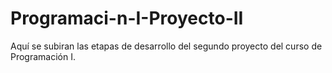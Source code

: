 # Programaci-n-I-Proyecto-II
Aquí se subiran las etapas de desarrollo del segundo proyecto del curso de Programación I.

